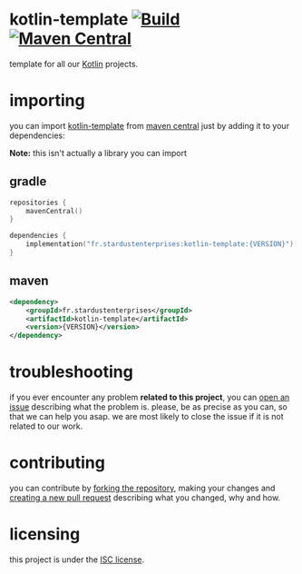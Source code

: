 # kotlin-template [![Build][badge-github-ci]][project-gradle-ci] [![Maven Central][badge-mvnc]][project-mvnc]

template for all our [Kotlin][kotlin] projects.

# importing

you can import [kotlin-template][project-url] from [maven central][mvnc] just by adding it to your dependencies:

**Note:** this isn't actually a library you can import

## gradle

```kotlin
repositories {
    mavenCentral()
}

dependencies {
    implementation("fr.stardustenterprises:kotlin-template:{VERSION}")
}
```

## maven

```xml
<dependency>
    <groupId>fr.stardustenterprises</groupId>
    <artifactId>kotlin-template</artifactId>
    <version>{VERSION}</version>
</dependency>
```

# troubleshooting

if you ever encounter any problem **related to this project**, you can [open an issue][new-issue] describing what the
problem is. please, be as precise as you can, so that we can help you asap. we are most likely to close the issue if it
is not related to our work.

# contributing

you can contribute by [forking the repository][fork], making your changes and [creating a new pull request][new-pr]
describing what you changed, why and how.

# licensing

this project is under the [ISC license][project-license].


<!-- Links -->

[jvm]: https://adoptium.net "adoptium website"

[kotlin]: https://kotlinlang.org "kotlin website"

[rust]: https://rust-lang.org "rust website"

[mvnc]: https://repo1.maven.org/maven2/ "maven central website"

<!-- Project Links -->

[project-url]: https://github.com/stardust-enterprises/kotlin-template "project github repository"

[fork]: https://github.com/stardust-enterprises/kotlin-template/fork "fork this repository"

[new-pr]: https://github.com/stardust-enterprises/kotlin-template/pulls/new "create a new pull request"

[new-issue]: https://github.com/stardust-enterprises/kotlin-template/issues/new "create a new issue"

[project-mvnc]: https://maven-badges.herokuapp.com/maven-central/fr.stardustenterprises/kotlin-template "maven central repository"

[project-gradle-ci]: https://github.com/stardust-enterprises/kotlin-template/actions/workflows/gradle-ci.yml "gradle ci workflow"

[project-license]: https://github.com/stardust-enterprises/kotlin-template/blob/trunk/LICENSE "LICENSE source file"

<!-- Badges -->

[badge-mvnc]: https://maven-badges.herokuapp.com/maven-central/fr.stardustenterprises/kotlin-template/badge.svg "maven central badge"

[badge-github-ci]: https://github.com/stardust-enterprises/kotlin-template/actions/workflows/build.yml/badge.svg?branch=trunk "github actions badge"
